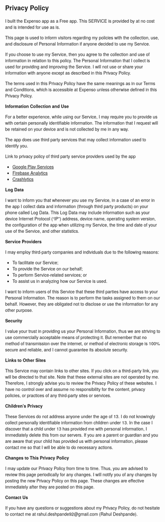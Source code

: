 <!DOCTYPE html>
<html>
<head>
    <meta charset='utf-8'>
    <meta name='viewport' content='width=device-width'>
    <title>Privacy Policy</title>
    <style> body { font-family: 'Helvetica Neue', Helvetica, Arial, sans-serif; padding:1em; }
    </style>
</head>
<body>
<h2>Privacy Policy</h2>
<p>I built the Expenso app as a Free app. This SERVICE is provided by
    at no cost and is intended for use as is.
</p>
<p>This page is used to inform visitors regarding my policies with the collection, use, and
    disclosure
    of Personal Information if anyone decided to use my Service.
</p>
<p>If you choose to use my Service, then you agree to the collection and use of information in
    relation to this policy. The Personal Information that I collect is used for providing and
    improving
    the Service. I will not use or share your information with anyone except as described
    in this Privacy Policy.
</p>
<p>The terms used in this Privacy Policy have the same meanings as in our Terms and Conditions,
    which is
    accessible at Expenso unless otherwise defined in this Privacy Policy.
</p>
<p><strong>Information Collection and Use</strong></p>
<p>For a better experience, while using our Service, I may require you to provide us with certain
    personally identifiable information. The information that I request will be retained on your
    device and is not collected by me in any way.
</p>
<p>The app does use third party services that may collect information used to identify you.</p>
<div><p>Link to privacy policy of third party service providers used by the app</p>
    <ul>
        <li><a href="https://www.google.com/policies/privacy/" target="_blank">Google Play
            Services</a></li><!---->
        <li><a href="https://firebase.google.com/policies/analytics" target="_blank">Firebase
            Analytics</a></li><!----><!---->
        <li><a href="http://try.crashlytics.com/terms/privacy-policy.pdf" target="_blank">Crashlytics</a>
        </li><!----><!----><!----></ul>
</div>
<p><strong>Log Data</strong></p>
<p> I want to inform you that whenever you use my Service, in a case of
    an error in the app I collect data and information (through third party products) on your phone
    called Log Data. This Log Data may include information such as your device Internet Protocol
    (“IP”) address,
    device name, operating system version, the configuration of the app when utilizing my Service,
    the time and date of your use of the Service, and other statistics.
</p>
<p><strong>Service Providers</strong></p>
<p> I may employ third-party companies and individuals due to the following reasons:</p>
<ul>
    <li>To facilitate our Service;</li>
    <li>To provide the Service on our behalf;</li>
    <li>To perform Service-related services; or</li>
    <li>To assist us in analyzing how our Service is used.</li>
</ul>
<p> I want to inform users of this Service that these third parties have access to
    your Personal Information. The reason is to perform the tasks assigned to them on our behalf.
    However,
    they are obligated not to disclose or use the information for any other purpose.
</p>
<p><strong>Security</strong></p>
<p> I value your trust in providing us your Personal Information, thus we are striving
    to use commercially acceptable means of protecting it. But remember that no method of
    transmission over
    the internet, or method of electronic storage is 100% secure and reliable, and I cannot
    guarantee
    its absolute security.
</p>
<p><strong>Links to Other Sites</strong></p>
<p>This Service may contain links to other sites. If you click on a third-party link, you will be
    directed
    to that site. Note that these external sites are not operated by me. Therefore, I strongly
    advise you to review the Privacy Policy of these websites. I have no control over
    and assume no responsibility for the content, privacy policies, or practices of any third-party
    sites
    or services.
</p>
<p><strong>Children’s Privacy</strong></p>
<p>These Services do not address anyone under the age of 13. I do not knowingly collect
    personally identifiable information from children under 13. In the case I discover that a child
    under 13 has provided me with personal information, I immediately delete this from
    our servers. If you are a parent or guardian and you are aware that your child has provided us
    with personal
    information, please contact me so that I will be able to do necessary actions.
</p>
<p><strong>Changes to This Privacy Policy</strong></p>
<p> I may update our Privacy Policy from time to time. Thus, you are advised to review
    this page periodically for any changes. I will notify you of any changes by posting
    the new Privacy Policy on this page. These changes are effective immediately after they are
    posted on
    this page.
</p>
<p><strong>Contact Us</strong></p>
<p>If you have any questions or suggestions about my Privacy Policy, do not hesitate to contact me
    at rahul.deshpande92@gmail.com (Rahul Deshpande).</p>
</body>
</html>
